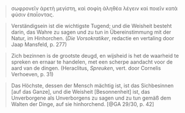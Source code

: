 > σωφρονεῖν ἀρετὴ μεγίστη, καὶ σοφίη ἀληθέα λέγειν καὶ ποιεῖν κατὰ φύσιν ἐπαΐοντας.

> Verständigsein ist die wichtigste Tugend; und die Weisheit besteht darin, das Wahre zu sagen und zu tun in Übereinstimmung mit der Natur, im Hinhorchen. (_Die Vorsokratiker_, redactie en vertaling door Jaap Mansfeld, p. 277)

> Zich bezinnen is de grootste deugd, en wijsheid is het de waarheid te spreken en ernaar te handelen, met een scherpe aandacht voor de aard van de dingen. (Heraclitus, _Spreuken_, vert. door Cornelis Verhoeven, p. 31)

> Das Höchste, dessen der Mensch mächtig ist, ist das Sichbesinnen \[auf das Ganze\], und die Weisheit \[Besonnenheit\] ist, das Unverborgene als Unverborgens zu sagen und zu tun gemäß dem Walten der Dinge, auf sie hinhorchend. [@GA 29/30, p. 42]